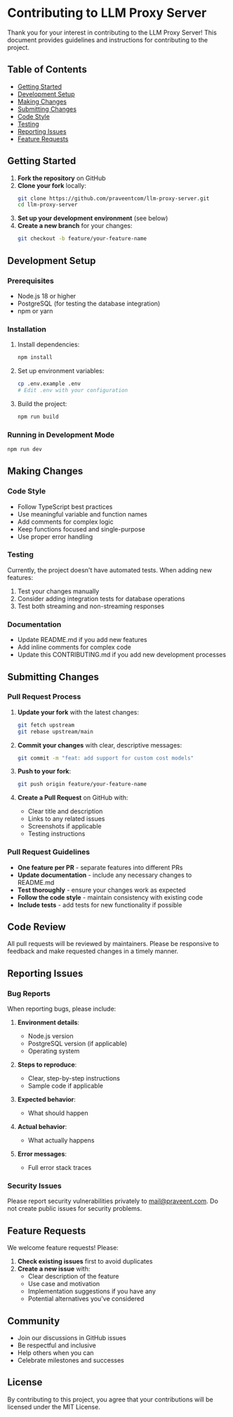 # Contributing to LLM Proxy Server

Thank you for your interest in contributing to the LLM Proxy Server! This document provides guidelines and instructions for contributing to the project.

## Table of Contents

- [Getting Started](#getting-started)
- [Development Setup](#development-setup)
- [Making Changes](#making-changes)
- [Submitting Changes](#submitting-changes)
- [Code Style](#code-style)
- [Testing](#testing)
- [Reporting Issues](#reporting-issues)
- [Feature Requests](#feature-requests)

## Getting Started

1. **Fork the repository** on GitHub
2. **Clone your fork** locally:
   ```bash
   git clone https://github.com/praveentcom/llm-proxy-server.git
   cd llm-proxy-server
   ```
3. **Set up your development environment** (see below)
4. **Create a new branch** for your changes:
   ```bash
   git checkout -b feature/your-feature-name
   ```

## Development Setup

### Prerequisites

- Node.js 18 or higher
- PostgreSQL (for testing the database integration)
- npm or yarn

### Installation

1. Install dependencies:
   ```bash
   npm install
   ```

2. Set up environment variables:
   ```bash
   cp .env.example .env
   # Edit .env with your configuration
   ```

3. Build the project:
   ```bash
   npm run build
   ```

### Running in Development Mode

```bash
npm run dev
```

## Making Changes

### Code Style

- Follow TypeScript best practices
- Use meaningful variable and function names
- Add comments for complex logic
- Keep functions focused and single-purpose
- Use proper error handling

### Testing

Currently, the project doesn't have automated tests. When adding new features:

1. Test your changes manually
2. Consider adding integration tests for database operations
3. Test both streaming and non-streaming responses

### Documentation

- Update README.md if you add new features
- Add inline comments for complex code
- Update this CONTRIBUTING.md if you add new development processes

## Submitting Changes

### Pull Request Process

1. **Update your fork** with the latest changes:
   ```bash
   git fetch upstream
   git rebase upstream/main
   ```

2. **Commit your changes** with clear, descriptive messages:
   ```bash
   git commit -m "feat: add support for custom cost models"
   ```

3. **Push to your fork**:
   ```bash
   git push origin feature/your-feature-name
   ```

4. **Create a Pull Request** on GitHub with:
   - Clear title and description
   - Links to any related issues
   - Screenshots if applicable
   - Testing instructions

### Pull Request Guidelines

- **One feature per PR** - separate features into different PRs
- **Update documentation** - include any necessary changes to README.md
- **Test thoroughly** - ensure your changes work as expected
- **Follow the code style** - maintain consistency with existing code
- **Include tests** - add tests for new functionality if possible

## Code Review

All pull requests will be reviewed by maintainers. Please be responsive to feedback and make requested changes in a timely manner.

## Reporting Issues

### Bug Reports

When reporting bugs, please include:

1. **Environment details**:
   - Node.js version
   - PostgreSQL version (if applicable)
   - Operating system

2. **Steps to reproduce**:
   - Clear, step-by-step instructions
   - Sample code if applicable

3. **Expected behavior**:
   - What should happen

4. **Actual behavior**:
   - What actually happens

5. **Error messages**:
   - Full error stack traces

### Security Issues

Please report security vulnerabilities privately to mail@praveent.com. Do not create public issues for security problems.

## Feature Requests

We welcome feature requests! Please:

1. **Check existing issues** first to avoid duplicates
2. **Create a new issue** with:
   - Clear description of the feature
   - Use case and motivation
   - Implementation suggestions if you have any
   - Potential alternatives you've considered

## Community

- Join our discussions in GitHub issues
- Be respectful and inclusive
- Help others when you can
- Celebrate milestones and successes

## License

By contributing to this project, you agree that your contributions will be licensed under the MIT License.
